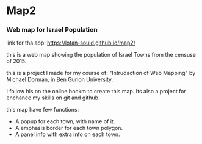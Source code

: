 # Map2
### Web map for Israel Population

link for tha app: https://lotan-souid.github.io/map2/

this is a web map showing the population of Israel Towns from the censuse of 2015.

this is a project I made for my course of: "Intrudaction of Web Mapping" by Michael Dorman, in Ben Gurion University.

I follow his on the online bookm to create this map.
Its also a project for enchance my skills on git and github.

this map have few functions:
- A popup for each town, with name of it.
- A emphasis border for each town polygon.
- A panel info with extra info on each town.